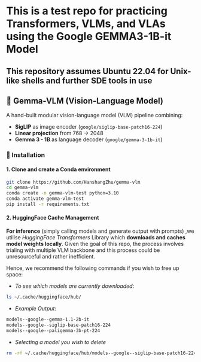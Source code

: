 # This is a test repo for practicing Transformers, VLMs, and VLAs using the Google GEMMA3-1B-it Model
## This repository assumes Ubuntu 22.04 for Unix-like shells and further SDE tools in use
## 🧠 Gemma-VLM (Vision-Language Model)

A hand-built modular vision-language model (VLM) pipeline combining:
- **SigLIP** as image encoder (`google/siglip-base-patch16-224`)
- **Linear projection** from 768 → 2048
- **Gemma 3 - 1B** as language decoder (`google/gemma-3-1b-it`)

### 🔧 Installation

#### 1. Clone and create a Conda environment
```bash
git clone https://github.com/HanshangZhu/gemma-vlm
cd gemma-vlm
conda create -n gemma-vlm-test python=3.10
conda activate gemma-vlm-test
pip install -r requirements.txt
```

#### 2. HuggingFace Cache Management
**For inference** (simply calling models and generate output with prompts) ,we utilise *HuggingFace Transformers* Library which **downloads and caches model weights locally**. Given the goal of this repo, the process involves trialing with multiple VLM backbone and this process could be unresourceful and rather inefficient.

Hence, we recommend the following commands if you wish to free up space:
- *To see which models are currently downloaded*:

```bash
ls ~/.cache/huggingface/hub/
```

- *Example Output*:

```bash
models--google--gemma-1.1-2b-it
models--google--siglip-base-patch16-224
models--google--paligemma-3b-pt-224
```

- *Selecting a model you wish to delete*
```bash
rm -rf ~/.cache/huggingface/hub/models--google--siglip-base-patch16-224
```

